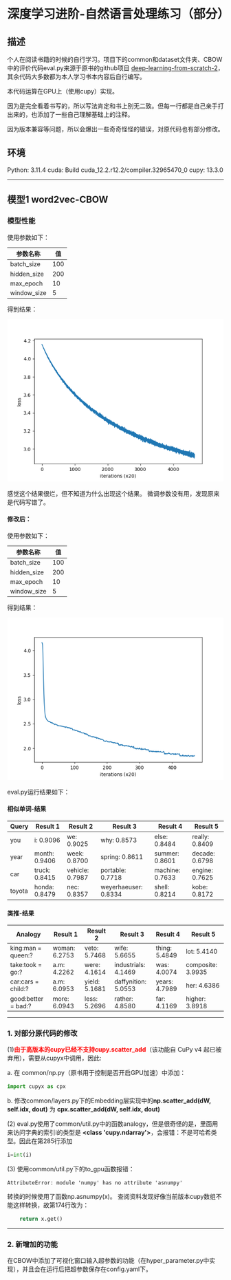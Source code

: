 # 深度学习进阶-自然语言处理练习（部分）


## 描述
个人在阅读书籍的时候的自行学习。项目下的common和dataset文件夹、CBOW中的评价代码eval.py来源于原书的github项目 [deep-learning-from-scratch-2](https://github.com/oreilly-japan/deep-learning-from-scratch-2/tree/master)，其余代码大多数都为本人学习书本内容后自行编写。

本代码运算在GPU上（使用cupy）实现。

因为是完全看着书写的，所以写法肯定和书上别无二致。但每一行都是自己亲手打出来的，也添加了一些自己理解基础上的注释。

因为版本兼容等问题，所以会爆出一些奇奇怪怪的错误，对原代码也有部分修改。


## 环境

Python: 3.11.4
cuda: Build cuda_12.2.r12.2/compiler.32965470_0
cupy: 13.3.0

---

## 模型1 word2vec-CBOW

### 模型性能

使用参数如下：

| 参数名称     | 值    |
|--------------|-------|
| batch_size   | 100   |
| hidden_size  | 200   |
| max_epoch    | 10    |
| window_size  | 5     |

得到结果：

![示例图片](CBOW/result.png)

感觉这个结果很烂，但不知道为什么出现这个结果。
微调参数没有用，发现原来是代码写错了。

#### 修改后：

使用参数如下：

| 参数名称     | 值    |
|--------------|-------|
| batch_size   | 100   |
| hidden_size  | 200   |
| max_epoch    | 10    |
| window_size  | 5     |

得到结果：

![示例图片](CBOW/result2.png)

eval.py运行结果如下：

#### 相似单词-结果

| Query  | Result 1          | Result 2          | Result 3          | Result 4          | Result 5          |
|--------|-------------------|-------------------|-------------------|-------------------|-------------------|
| you    | i: 0.9096         | we: 0.9025        | why: 0.8573       | else: 0.8484      | really: 0.8409    |
| year   | month: 0.9406     | week: 0.8700      | spring: 0.8611    | summer: 0.8601    | decade: 0.6798    |
| car    | truck: 0.8415     | vehicle: 0.7987   | portable: 0.7718  | machine: 0.7633   | engine: 0.7625    |
| toyota | honda: 0.8479     | nec: 0.8357       | weyerhaeuser: 0.8334 | shell: 0.8214   | kobe: 0.8172      |

#### 类推-结果

| Analogy                  | Result 1                | Result 2                | Result 3                | Result 4                | Result 5                |
|--------------------------|-------------------------|-------------------------|-------------------------|-------------------------|-------------------------|
| king:man = queen:?       | woman: 6.2753           | veto: 5.7468            | wife: 5.6655            | thing: 5.4849           | lot: 5.4140             |
| take:took = go:?         | a.m: 4.2262             | were: 4.1614            | industrials: 4.1469     | was: 4.0074             | composite: 3.9935       |
| car:cars = child:?       | a.m: 6.0953             | yield: 5.1681           | daffynition: 5.0553     | years: 4.7989           | her: 4.6386             |
| good:better = bad:?      | more: 6.0943            | less: 5.2696            | rather: 4.8580          | far: 4.1169             | higher: 3.8918          |



---

### 1. 对部分原代码的修改
(1)**<font color="red">由于高版本的cupy已经不支持cupy.scatter_add</font>**（该功能自 CuPy v4 起已被弃用），需要从cupyx中调用，因此:

a. 在 common/np.py（原书用于控制是否开启GPU加速）中添加：
```python
import cupyx as cpx
```

 b. 修改common/layers.py下的Embedding层实现中的**np.scatter_add(dW, self.idx, dout)** 为 **cpx.scatter_add(dW, self.idx, dout)**

(2) eval.py使用了common/util.py中的函数analogy，但是很奇怪的是，里面用来访问字典的索引i的类型是 **<class 'cupy.ndarray'>**，会报错：不是可哈希类型。因此在第285行添加
```python
i=int(i)
```

(3) 使用common/util.py下的to_gpu函数报错：
```
AttributeError: module 'numpy' has no attribute 'asnumpy'
```
转换的时候使用了函数np.asnumpy(x)。
查阅资料发现好像当前版本cupy数组不能这样转换，故第174行改为：

```python
    return x.get()
```

---

### 2. 新增加的功能

在CBOW中添加了可视化窗口输入超参数的功能（在hyper_parameter.py中实现），并且会在运行后把超参数保存在config.yaml下。
